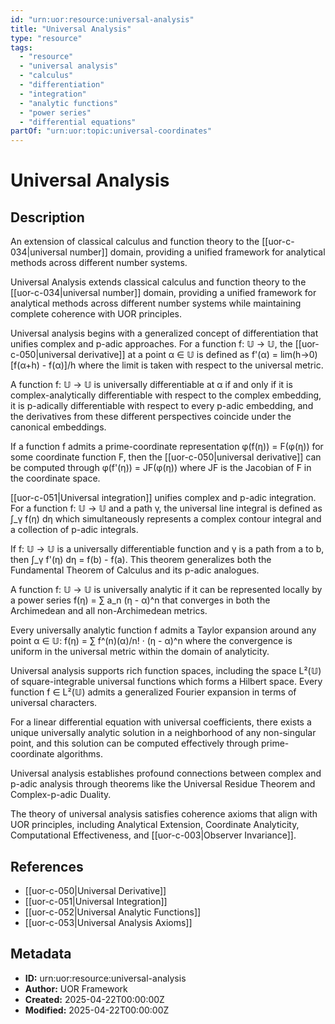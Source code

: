 ```yaml
---
id: "urn:uor:resource:universal-analysis"
title: "Universal Analysis"
type: "resource"
tags:
  - "resource"
  - "universal analysis"
  - "calculus"
  - "differentiation"
  - "integration"
  - "analytic functions"
  - "power series"
  - "differential equations"
partOf: "urn:uor:topic:universal-coordinates"
---
```


# Universal Analysis

## Description

An extension of classical calculus and function theory to the [[uor-c-034|universal number]] domain, providing a unified framework for analytical methods across different number systems.

Universal Analysis extends classical calculus and function theory to the [[uor-c-034|universal number]] domain, providing a unified framework for analytical methods across different number systems while maintaining complete coherence with UOR principles.

Universal analysis begins with a generalized concept of differentiation that unifies complex and p-adic approaches. For a function f: 𝕌 → 𝕌, the [[uor-c-050|universal derivative]] at a point α ∈ 𝕌 is defined as f'(α) = lim(h→0) [f(α+h) - f(α)]/h where the limit is taken with respect to the universal metric.

A function f: 𝕌 → 𝕌 is universally differentiable at α if and only if it is complex-analytically differentiable with respect to the complex embedding, it is p-adically differentiable with respect to every p-adic embedding, and the derivatives from these different perspectives coincide under the canonical embeddings.

If a function f admits a prime-coordinate representation φ(f(η)) = F(φ(η)) for some coordinate function F, then the [[uor-c-050|universal derivative]] can be computed through φ(f'(η)) = JF(φ(η)) where JF is the Jacobian of F in the coordinate space.

[[uor-c-051|Universal integration]] unifies complex and p-adic integration. For a function f: 𝕌 → 𝕌 and a path γ, the universal line integral is defined as ∫_γ f(η) dη which simultaneously represents a complex contour integral and a collection of p-adic integrals.

If f: 𝕌 → 𝕌 is a universally differentiable function and γ is a path from a to b, then ∫_γ f'(η) dη = f(b) - f(a). This theorem generalizes both the Fundamental Theorem of Calculus and its p-adic analogues.

A function f: 𝕌 → 𝕌 is universally analytic if it can be represented locally by a power series f(η) = ∑ a_n (η - α)^n that converges in both the Archimedean and all non-Archimedean metrics.

Every universally analytic function f admits a Taylor expansion around any point α ∈ 𝕌: f(η) = ∑ f^(n)(α)/n! · (η - α)^n where the convergence is uniform in the universal metric within the domain of analyticity.

Universal analysis supports rich function spaces, including the space L²(𝕌) of square-integrable universal functions which forms a Hilbert space. Every function f ∈ L²(𝕌) admits a generalized Fourier expansion in terms of universal characters.

For a linear differential equation with universal coefficients, there exists a unique universally analytic solution in a neighborhood of any non-singular point, and this solution can be computed effectively through prime-coordinate algorithms.

Universal analysis establishes profound connections between complex and p-adic analysis through theorems like the Universal Residue Theorem and Complex-p-adic Duality.

The theory of universal analysis satisfies coherence axioms that align with UOR principles, including Analytical Extension, Coordinate Analyticity, Computational Effectiveness, and [[uor-c-003|Observer Invariance]].

## References

- [[uor-c-050|Universal Derivative]]
- [[uor-c-051|Universal Integration]]
- [[uor-c-052|Universal Analytic Functions]]
- [[uor-c-053|Universal Analysis Axioms]]

## Metadata

- **ID:** urn:uor:resource:universal-analysis
- **Author:** UOR Framework
- **Created:** 2025-04-22T00:00:00Z
- **Modified:** 2025-04-22T00:00:00Z
